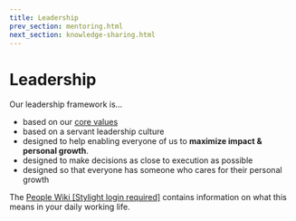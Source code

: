 ```yaml
---
title: Leadership
prev_section: mentoring.html
next_section: knowledge-sharing.html
---
```


# Leadership

Our leadership framework is...

* based on our [core values](what-we-value.html)
* based on a servant leadership culture
* designed to help enabling everyone of us to **maximize impact & personal growth**.
* designed to make decisions as close to execution as possible
* designed so that everyone has someone who cares for their personal growth

The [People Wiki [Stylight login required]](https://drive.google.com/drive/u/0/folders/0BxykhaAxvQPrTFVUdlpZQXNneG8) contains information on what this means in your daily working life. 
